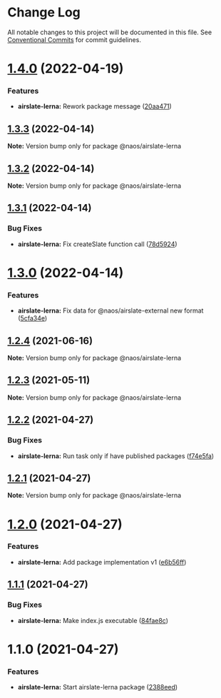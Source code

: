 # Change Log

All notable changes to this project will be documented in this file.
See [Conventional Commits](https://conventionalcommits.org) for commit guidelines.

# [1.4.0](https://github.com/isachivka/publish-hook/compare/@naos/airslate-lerna@1.3.3...@naos/airslate-lerna@1.4.0) (2022-04-19)


### Features

* **airslate-lerna:** Rework package message ([20aa471](https://github.com/isachivka/publish-hook/commit/20aa47137289878aa8dd620f4c17588f30e3fbfe))





## [1.3.3](https://github.com/isachivka/publish-hook/compare/@naos/airslate-lerna@1.3.2...@naos/airslate-lerna@1.3.3) (2022-04-14)

**Note:** Version bump only for package @naos/airslate-lerna





## [1.3.2](https://github.com/isachivka/publish-hook/compare/@naos/airslate-lerna@1.3.1...@naos/airslate-lerna@1.3.2) (2022-04-14)

**Note:** Version bump only for package @naos/airslate-lerna





## [1.3.1](https://github.com/isachivka/publish-hook/compare/@naos/airslate-lerna@1.3.0...@naos/airslate-lerna@1.3.1) (2022-04-14)


### Bug Fixes

* **airslate-lerna:** Fix createSlate function call ([78d5924](https://github.com/isachivka/publish-hook/commit/78d59249d8d792e4a3022c684f81b6e0e62c7448))





# [1.3.0](https://github.com/isachivka/publish-hook/compare/@naos/airslate-lerna@1.2.4...@naos/airslate-lerna@1.3.0) (2022-04-14)


### Features

* **airslate-lerna:** Fix data for @naos/airslate-external new format ([5cfa34e](https://github.com/isachivka/publish-hook/commit/5cfa34e16c95df003fc4cf5e4e4a6ac9ebfe53a1))





## [1.2.4](https://github.com/isachivka/publish-hook/compare/@naos/airslate-lerna@1.2.3...@naos/airslate-lerna@1.2.4) (2021-06-16)

**Note:** Version bump only for package @naos/airslate-lerna





## [1.2.3](https://github.com/isachivka/publish-hook/compare/@naos/airslate-lerna@1.2.2...@naos/airslate-lerna@1.2.3) (2021-05-11)

**Note:** Version bump only for package @naos/airslate-lerna





## [1.2.2](https://github.com/isachivka/publish-hook/compare/@naos/airslate-lerna@1.2.1...@naos/airslate-lerna@1.2.2) (2021-04-27)


### Bug Fixes

* **airslate-lerna:** Run task only if have published packages ([f74e5fa](https://github.com/isachivka/publish-hook/commit/f74e5fa80644b3800dd835109ed69a575d92926b))





## [1.2.1](https://github.com/isachivka/publish-hook/compare/@naos/airslate-lerna@1.2.0...@naos/airslate-lerna@1.2.1) (2021-04-27)

**Note:** Version bump only for package @naos/airslate-lerna





# [1.2.0](https://github.com/isachivka/publish-hook/compare/@naos/airslate-lerna@1.1.1...@naos/airslate-lerna@1.2.0) (2021-04-27)


### Features

* **airslate-lerna:** Add package implementation v1 ([e6b56ff](https://github.com/isachivka/publish-hook/commit/e6b56ff7067f39df067cafcd221369bb09d8f1ce))





## [1.1.1](https://github.com/isachivka/publish-hook/compare/@naos/airslate-lerna@1.1.0...@naos/airslate-lerna@1.1.1) (2021-04-27)


### Bug Fixes

* **airslate-lerna:** Make index.js executable ([84fae8c](https://github.com/isachivka/publish-hook/commit/84fae8c0c4402c9b58d2f702a9c78125018162d7))





# 1.1.0 (2021-04-27)


### Features

* **airslate-lerna:** Start airslate-lerna package ([2388eed](https://github.com/isachivka/publish-hook/commit/2388eed2fad0da0495f87c44eb438c14f6292ae4))
